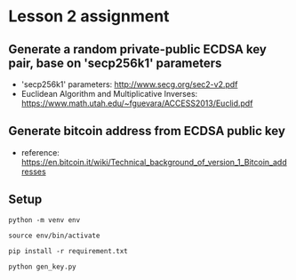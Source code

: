 # Lesson 2 assignment

## Generate a random private-public ECDSA key pair, base on 'secp256k1' parameters

* 'secp256k1' parameters: <http://www.secg.org/sec2-v2.pdf>
* Euclidean Algorithm and Multiplicative Inverses: <https://www.math.utah.edu/~fguevara/ACCESS2013/Euclid.pdf>

## Generate bitcoin address from ECDSA public key

* reference: <https://en.bitcoin.it/wiki/Technical_background_of_version_1_Bitcoin_addresses>

## Setup

`python -m venv env`

`source env/bin/activate`

`pip install -r requirement.txt`

`python gen_key.py`
